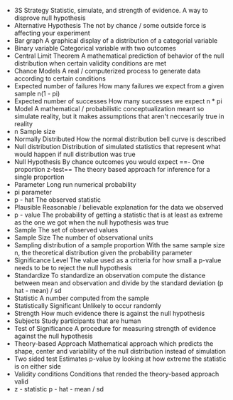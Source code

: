 - 3S Strategy
	Statistic, simulate, and strength of evidence. A way to disprove null hypothesis
- Alternative Hypothesis
	The not by chance / some outside force is affecting your experiment
- Bar graph
	A graphical display of a distribution of a categorial variable
- Binary variable
	Categorical variable with two outcomes
- Central Limit Theorem
	A mathematical prediction of behavior of the null distribution when certain validity conditions are met
- Chance Models
	A real / computerized process to generate data according to certain conditions
- Expected number of failures
	How many failures we expect from a given sample n(1 - pi)
- Expected number of successes
	How many successes we expect n * pi
- Model
	A mathematical / probabilistic conceptualization meant so simulate reality, but it makes assumptions that aren't neccesarily true in reality
- n
	Sample size
- Normally Distributed
	How the normal distribution bell curve is described
- Null distribution
	Distribution of simulated statistics that represent what would happen if null distribution was true
- Null Hypothesis
	By chance outcomes you would expect
==- One proportion z-test==
	The theory based approach for inference for a single proportion
- Parameter
	Long run numerical probability
- pi 
	parameter
- p - hat
	The observed statistic
- Plausible
	Reasonable / believable explanation for the data we observed
- p - value
	The probability of getting a statistic that is at least as extreme as the one we got when the null hypothesis was true
- Sample
	The set of observed values
- Sample Size
	The number of observational units
- Sampling distribution of a sample proportion
	With the same sample size n, the theoretical distribution given the probability parameter
- Significance Level
	The value used as a criteria for how small a p-value needs to be to reject the null hypothesis
- Standardize
	To standardize an observation compute the distance between mean and observation and divide by the standard deviation 
	(p hat - mean) / sd
- Statistic
	A number computed from the sample
- Statistically Significant
	Unlikely to occur randomly
- Strength
	How much evidence there is against the null hypothesis
- Subjects
	Study participants that are human
- Test of Significance
	A procedure for measuring strength of evidence against the null hypothesis
- Theory-based Approach
	Mathematical approach which predicts the shape, center and variability of the null distribution instead of simulation
- Two sided test
	Estimates p-value by looking at how extreme the statistic is on either side
- Validity conditions
	Conditions that rended the theory-based approach valid
- z - statistic
	p - hat - mean / sd